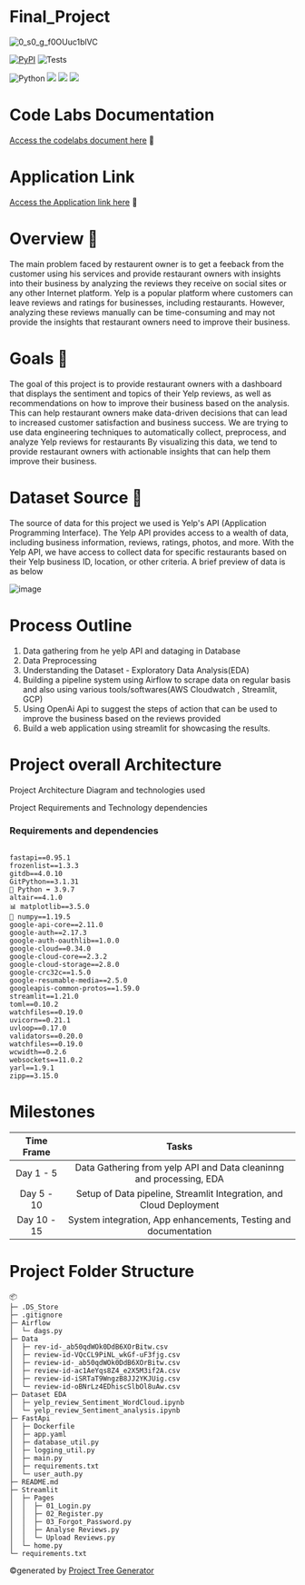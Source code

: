 # Final_Project


![0_s0_g_f0OUuc1blVC](https://user-images.githubusercontent.com/114544202/235055460-06eb1bc9-4a2d-4d49-96e5-e0caeae8f6fb.jpg)


[![PyPI](https://img.shields.io/pypi/pyversions/locust.svg)](https://pypi.org/project/locust/)
![Tests](https://github.com/kshitijzutshi/DAMG7245-Final-Project/actions/workflows/testing_workflow.yml/badge.svg)

![Python](https://img.shields.io/badge/python-3670A0?style=for-the-badge&logo=python&logoColor=ffdd54)
![](https://img.shields.io/badge/Google_Cloud-4285F4?style=for-the-badge&logo=google-cloud&logoColor=white)
![](https://img.shields.io/badge/GitHub_Actions-2088FF?style=for-the-badge&logo=github-actions&logoColor=white)
![](https://img.shields.io/badge/Streamlit-FF4B4B?style=for-the-badge&logo=Streamlit&logoColor=white)

# Code Labs Documentation

[Access the codelabs document here]() 🚀


# Application Link

[Access the Application link here]() 🚀


# Overview 📝

The main problem faced by restaurent owner is to get a feeback from the customer using his services and  provide restaurant owners with insights into their business by analyzing the reviews they receive on social sites or any other Internet platform. Yelp is a popular platform where customers can leave reviews and ratings for businesses, including restaurants. However, analyzing these reviews manually can be time-consuming and may not provide the insights that restaurant owners need to improve their business.

# Goals 🎯
The goal of this project is to provide restaurant owners with a dashboard that displays the sentiment and topics of their Yelp reviews, as well as recommendations on how to improve their business based on the analysis. This can help restaurant owners make data-driven decisions that can lead to increased customer satisfaction and business success. We are trying to use data engineering techniques to automatically collect, preprocess, and analyze Yelp reviews for restaurants
By visualizing this data, we tend to provide restaurant owners with actionable insights that can help them improve their business.


# Dataset Source 🔦

The source of data for this project we used is Yelp's API (Application Programming Interface). The Yelp API provides access to a wealth of data, including business information, reviews, ratings, photos, and more. With the Yelp API, we have access to  collect data for specific restaurants based on their Yelp business ID, location, or other criteria. A brief preview of data is as below


![image](https://user-images.githubusercontent.com/114544202/235063605-c99417bb-9205-4b04-bf83-c22a838af154.png)


# Process Outline

1. Data gathering from he yelp API and dataging in Database
2. Data Preprocessing   
3. Understanding the Dataset - Exploratory Data Analysis(EDA)
4. Building a pipeline system using Airflow to scrape data on regular basis and also using various tools/softwares(AWS Cloudwatch , Streamlit, GCP)
5. Using OpenAi Api to suggest the steps of action that can be used to improve the business based on the reviews provided
6. Build a web application using streamlit for showcasing the results.


# Project overall Architecture

Project Architecture Diagram and technologies used


Project Requirements and Technology dependencies

### Requirements and dependencies

```

fastapi==0.95.1
frozenlist==1.3.3
gitdb==4.0.10
GitPython==3.1.31
🐍 Python ➡ 3.9.7
altair==4.1.0
📊 matplotlib==3.5.0
🔢 numpy==1.19.5
google-api-core==2.11.0
google-auth==2.17.3
google-auth-oauthlib==1.0.0
google-cloud==0.34.0
google-cloud-core==2.3.2
google-cloud-storage==2.8.0
google-crc32c==1.5.0
google-resumable-media==2.5.0
googleapis-common-protos==1.59.0
streamlit==1.21.0
toml==0.10.2
watchfiles==0.19.0
uvicorn==0.21.1
uvloop==0.17.0
validators==0.20.0
watchfiles==0.19.0
wcwidth==0.2.6
websockets==11.0.2
yarl==1.9.1
zipp==3.15.0
```



# Milestones

| Time Frame  | Tasks                                                               |
|:-----------:|:-------------------------------------------------------------------:|
| Day 1 - 5   | Data Gathering from yelp API and Data cleaninng and processing, EDA                               |
| Day 5 - 10  | Setup of Data pipeline, Streamlit Integration, and Cloud Deployment |
| Day 10 - 15 | System integration, App enhancements, Testing and documentation     |



# Project Folder Structure


```
📦 
├─ .DS_Store
├─ .gitignore
├─ Airflow
│  └─ dags.py
├─ Data
│  ├─ rev-id-_ab50qdWOk0DdB6XOrBitw.csv
│  ├─ review-id-VQcCL9PiNL_wkGf-uF3fjg.csv
│  ├─ review-id-_ab50qdWOk0DdB6XOrBitw.csv
│  ├─ review-id-ac1AeYqs8Z4_e2X5M3if2A.csv
│  ├─ review-id-iSRTaT9WngzB8JJ2YKJUig.csv
│  └─ review-id-oBNrLz4EDhiscSlbOl8uAw.csv
├─ Dataset EDA
│  ├─ yelp_review_Sentiment_WordCloud.ipynb
│  └─ yelp_review_Sentiment_analysis.ipynb
├─ FastApi
│  ├─ Dockerfile
│  ├─ app.yaml
│  ├─ database_util.py
│  ├─ logging_util.py
│  ├─ main.py
│  ├─ requirements.txt
│  └─ user_auth.py
├─ README.md
├─ Streamlit
│  ├─ Pages
│  │  ├─ 01_Login.py
│  │  ├─ 02_Register.py
│  │  ├─ 03_Forgot_Password.py
│  │  ├─ Analyse Reviews.py
│  │  └─ Upload Reviews.py
│  └─ home.py
└─ requirements.txt
```
©generated by [Project Tree Generator](https://woochanleee.github.io/project-tree-generator)









